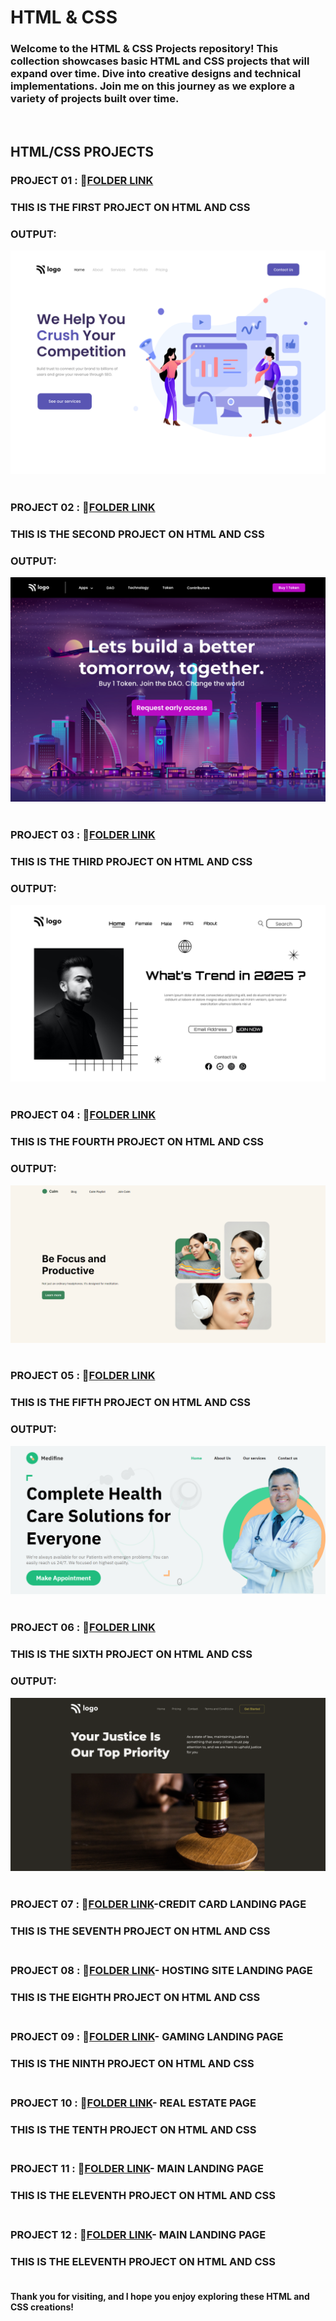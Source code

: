 # HTML & CSS 

### Welcome to the HTML & CSS Projects repository! This collection showcases basic HTML and CSS projects that will expand over time. Dive into creative designs and technical implementations. Join me on this journey as we explore a variety of projects built over time. 

<br>


## HTML/CSS PROJECTS <br>
### PROJECT 01 : 📁[FOLDER LINK](https://github.com/imankitadas/Fullstack-Javascript-Projects-2023/tree/main/HTML%20and%20CSS%20Projects/Project%2001)<br>

### THIS IS THE FIRST PROJECT ON HTML AND CSS 
### OUTPUT:
![iMG1](./Project%2001/output.png)<br><br>

### PROJECT 02 : 📁[FOLDER LINK](https://github.com/imankitadas/Fullstack-Javascript-Projects-2023/tree/main/HTML%20and%20CSS%20Projects/Project%2002) <br>

### THIS IS THE SECOND PROJECT ON HTML AND CSS 
### OUTPUT:
![iMG2](./Project%2002/output.png)<br><br>


### PROJECT 03 : 📁[FOLDER LINK](https://github.com/imankitadas/Fullstack-Javascript-Projects-2023/tree/main/HTML%20and%20CSS%20Projects/Project%2003) <br>

### THIS IS THE THIRD PROJECT ON HTML AND CSS 
### OUTPUT:
![iMG3](./Project%2003/output.png)<br><br>



### PROJECT 04 : 📁[FOLDER LINK](https://github.com/imankitadas/Fullstack-Javascript-Projects-2023/tree/main/HTML%20and%20CSS%20Projects/Project%2004) <br>

### THIS IS THE FOURTH PROJECT ON HTML AND CSS 
### OUTPUT:
![iMG4](./Project%2004/output.png)<br><br>

### PROJECT 05 : 📁[FOLDER LINK](https://github.com/imankitadas/Fullstack-Javascript-Projects-2023/tree/main/HTML%20and%20CSS%20Projects/Project%2005) <br>

### THIS IS THE FIFTH PROJECT ON HTML AND CSS 
### OUTPUT:
![iMG5](./project%2005/output.png)<br><br>


### PROJECT 06 : 📁[FOLDER LINK](https://github.com/imankitadas/Fullstack-Javascript-Projects-2023/tree/main/HTML%20and%20CSS%20Projects/Project%2006) <br>

### THIS IS THE SIXTH PROJECT ON HTML AND CSS 
### OUTPUT:
![iMG6](./Project%2006/Output.png)<br><br>

### PROJECT 07 : 📁[FOLDER LINK](https://github.com/imankitadas/Fullstack-Javascript-Projects-2023/tree/main/HTML%20and%20CSS%20Projects/Project%2007%20-%20Credit%20card%20Landing%20page)-CREDIT CARD LANDING PAGE <br>

### THIS IS THE SEVENTH PROJECT ON HTML AND CSS <BR><BR>

### PROJECT 08 : 📁[FOLDER LINK](https://github.com/imankitadas/Fullstack-Javascript-Projects-2023/tree/main/HTML%20and%20CSS%20Projects/Project%2008%20-Hosting%20Landing%20Page)- HOSTING SITE LANDING PAGE

### THIS IS THE EIGHTH PROJECT ON HTML AND CSS <BR><BR>

### PROJECT 09 : 📁[FOLDER LINK](https://github.com/imankitadas/Fullstack-Javascript-Projects-2023/tree/main/HTML%20and%20CSS%20Projects/Project%2009%20-%20Gaming%20Landing%20Page)- GAMING LANDING PAGE

### THIS IS THE NINTH PROJECT ON HTML AND CSS <BR><BR>

### PROJECT 10 : 📁[FOLDER LINK](https://github.com/imankitadas/Fullstack-Javascript-Projects-2023/tree/main/HTML%20and%20CSS%20Projects/Project%2010%20-%20Real%20Estate%20Page)- REAL ESTATE PAGE

### THIS IS THE TENTH PROJECT ON HTML AND CSS <BR><BR>


### PROJECT 11 : 📁[FOLDER LINK](https://github.com/imankitadas/Fullstack-Javascript-Projects-2023/tree/main/HTML%20and%20CSS%20Projects/Project%2011%20-%20Main%20Landing%20Page)- MAIN LANDING PAGE

### THIS IS THE ELEVENTH PROJECT ON HTML AND CSS <BR><BR>


### PROJECT 12 : 📁[FOLDER LINK](https://github.com/imankitadas/Fullstack-Javascript-Projects-2023/tree/main/HTML%20and%20CSS%20Projects/Project%2012%20-%20Data%20Analytics%20Landing%20Page)- MAIN LANDING PAGE

### THIS IS THE ELEVENTH PROJECT ON HTML AND CSS <BR><BR>











**Thank you for visiting, and I hope you enjoy exploring these HTML and CSS creations!**
